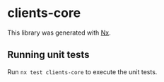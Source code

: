 # clients-core

This library was generated with [Nx](https://nx.dev).

## Running unit tests

Run `nx test clients-core` to execute the unit tests.
